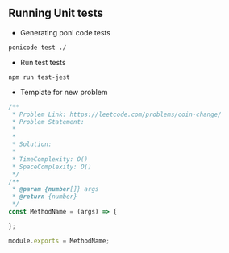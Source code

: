 ## Running Unit tests
- Generating poni code tests
```shell
ponicode test ./
```

- Run test tests 
```shell
npm run test-jest
```

- Template for new problem
```javascript
/**
 * Problem Link: https://leetcode.com/problems/coin-change/
 * Problem Statement: 
 * 
 *
 * Solution: 
 * 
 * TimeComplexity: O()
 * SpaceComplexity: O()
 */
/**
 * @param {number[]} args
 * @return {number}
 */
const MethodName = (args) => {

};

module.exports = MethodName;
```